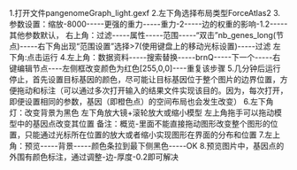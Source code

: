 1.打开文件pangenomeGraph_light.gexf
2.左下角选择布局类型ForceAtlas2
3.参数设置：缩放-8000-----更强的重力-----重力-2-----边的权重的影响-1.2-----其他参数默认，
右上角：过滤-----属性-----范围-----“双击”nb_genes_long(节点)-----右下角出现“范围设置”选择>7(使用键盘上的移动光标设置)-----过滤
左下角:点击运行
4.左上角：数据资料-----搜索替换-----brnQ-----下一个-----右键编辑节点----左侧框改变颜色为红色[255,0,0]----重复该步骤
5.几分钟后运行停止，首先设置目标基因的颜色，尽可能让目标基因位于整个图片的边界位置，方便拖动和标注（可以通过多次打开输入的结果文件实现该目的。因为，每次打开，即便设置相同的参数，基因（即橙色点）的空间布局也会发生改变）
6.左下角灯：改变背景为黑色   左下角放大镜+滚轮放大或缩小模型   左上角拖手可以拖动模型中的基因点改变其位置
备注：概览-里面不能直接拖动图形改变整个图形的位置，只能通过光标所在位置的放大或者缩小实现图形在界面的分布和位置
7.左上角：预览-----背景-----颜色条拉到最下侧黑色-----OK
8.预览图片中，基因点的外围有颜色标注，通过调整-边-厚度-0.2即可解决


